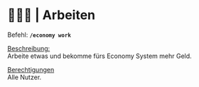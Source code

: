 # 👷‍♀️💲 | Arbeiten

Befehl: **`/economy work`**

<u>Beschreibung:</u>  
 Arbeite etwas und bekomme fürs Economy System mehr Geld.

<u>Berechtigungen</u>  
 Alle Nutzer.